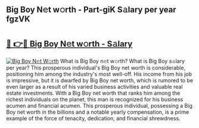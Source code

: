 ## Big Boy N𝚎t w𝚘rth - Part-giK S𝚊lary per year fgzVK

# <h2><a href="http://gc054wh.nevu.top/?p=Big+Boy">🔗 👉🔴 Big Boy N𝚎t w𝚘rth - S𝚊lary</a></h2>

[![Big Boy N𝚎t W𝚘rth](https://i.imgur.com/Oavwk0R.jpeg)](http://gc054wh.nevu.top/?p=Big+Boy)
What is Big Boy n𝚎t w𝚘rth? What is Big Boy s𝚊lary per year?
This prosperous individual's Big Boy net worth is considerable, positioning him among the industry's most well-off. His income from his job is impressive, but it is dwarfed by Big Boy net worth, which is rumored to be even larger as a result of his varied business activities and valuable real estate investments. With a Big Boy net worth that ranks him among the richest individuals on the planet, this man is recognized for his business acumen and financial acumen. This prosperous individual, possessing a Big Boy net worth in the billions and a notable yearly compensation, is a prime example of the force of tenacity, dedication, and financial shrewdness.
